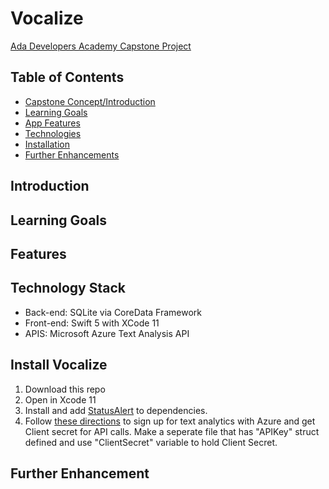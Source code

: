 # Vocalize  
[Ada Developers Academy Capstone Project](https://github.com/mheshmati-tech/Vocalize)  


## Table of Contents 
* [Capstone Concept/Introduction](#introduction)
* [Learning Goals](#learning-goals)
* [App Features](#app-features)
* [Technologies](#technologies)
* [Installation](#installation)
* [Further Enhancements](#enhancements)

## Introduction



## Learning Goals


## Features


## Technology Stack
- Back-end: SQLite via CoreData Framework
- Front-end: Swift 5 with XCode 11
- APIS: Microsoft Azure Text Analysis API

## Install Vocalize
1. Download this repo
2. Open in Xcode 11
3. Install and add [StatusAlert](https://github.com/LowKostKustomz/StatusAlert) to dependencies. 
4. Follow [these directions](https://docs.microsoft.com/en-us/powerapps/maker/canvas-apps/cognitive-services-api) to sign up for text analytics with Azure and get Client secret for API calls. Make a seperate file that has "APIKey" struct defined and use "ClientSecret" variable to hold Client Secret.

## Further Enhancement 



